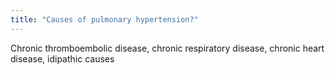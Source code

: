 ```yaml
---
title: "Causes of pulmonary hypertension?"
---
```

Chronic thromboembolic disease, chronic respiratory disease, chronic heart disease, idipathic causes

